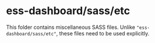 # ess-dashboard/sass/etc

This folder contains miscellaneous SASS files. Unlike `"ess-dashboard/sass/etc"`, these files
need to be used explicitly.
